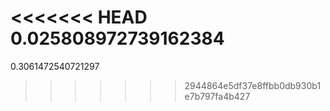 <<<<<<< HEAD
0.025808972739162384
=======
0.3061472540721297
>>>>>>> 2944864e5df37e8ffbb0db930b1e7b797fa4b427
